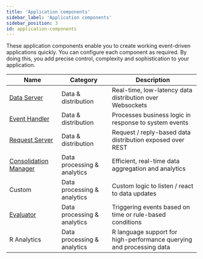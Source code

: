 ```yaml
---
title: 'Application components'
sidebar_label: 'Application components'
sidebar_position: 3
id: application-components
---
```


These application components enable you to create working event-driven applications quickly. You can configure each component as required. By doing this, you add precise control, complexity and sophistication to your application. 

| Name| Category  | Description|
|------------------------------------|--------------------|----------------|
| [Data Server](/creating-applications/defining-your-application/user-interface/data-servers/) | Data & distribution  | Real-time, low-latency data distribution over Websockets |
| [Event Handler](/creating-applications/defining-your-application/business-logic/event-handlers/) | Data & distribution  | Processes business logic in response to system events |
| [Request Server](/creating-applications/defining-your-application/user-interface/request-servers/) | Data & distribution  | Request / reply-based data distribution exposed over REST |
| [Consolidation Manager](/creating-applications/defining-your-application/business-logic/consolidators/configure/) | Data processing & analytics  | Efficient, real-time data aggregation and analytics |
| Custom | Data processing & analytics  | Custom logic to listen / react to data updates |
| [Evaluator](/creating-applications/defining-your-application/business-logic/evaluators/configure/) | Data processing & analytics  |Triggering events based on time or rule-based conditions  |
| R Analytics | Data processing & analytics  | R language support for high-performance querying and processing data |


